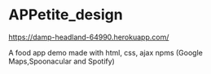 # APPetite_design

https://damp-headland-64990.herokuapp.com/

A food app demo made with html, css, ajax npms (Google Maps,Spoonacular and Spotify)